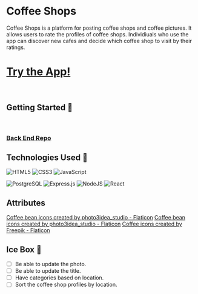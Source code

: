 <h1>Coffee Shops</h1>

<p>Coffee Shops is a platform for posting coffee shops and coffee pictures. It allows users to rate the profiles of coffee shops. Individiuals who use the app can discover new cafes and decide which coffee shop to visit by their ratings.</p>

<h1>
<a href="https://coffee-shop-tracker.netlify.app/" rel="nofollow">Try the App!</a>
</h1>

<br>
<h2>Getting Started 🚦</h2>
<br>

<h3>
<a href="https://github.com/izabela2279/coffee-shops-back-end" rel="nofollow">Back End Repo</a>
</h3>

<h2>Technologies Used 💾</h2>

![HTML5](https://img.shields.io/badge/html5-%23E34F26.svg?style=for-the-badge&logo=html5&logoColor=white)
![CSS3](https://img.shields.io/badge/css3-%231572B6.svg?style=for-the-badge&logo=css3&logoColor=white)
![JavaScript](https://img.shields.io/badge/javascript-%23323330.svg?style=for-the-badge&logo=javascript&logoColor=%23F7DF1E)

![PostgreSQL](https://img.shields.io/badge/PostgreSQL-%234ea94b.svg?style=for-the-badge&logo=mongodb&logoColor=white)
![Express.js](https://img.shields.io/badge/express.js-%23404d59.svg?style=for-the-badge&logo=express&logoColor=%2361DAFB)
![NodeJS](https://img.shields.io/badge/node.js-6DA55F?style=for-the-badge&logo=node.js&logoColor=white)
![React](https://img.shields.io/badge/React-20232A?style=for-the-badge&logo=react&logoColor=61DAFB)

<h2>Attributes</h2>

<a href="https://www.flaticon.com/free-icons/coffee-bean" title="coffee bean icons">Coffee bean icons created by photo3idea_studio - Flaticon</a>
<a href="https://www.flaticon.com/free-icons/coffee-bean" title="coffee bean icons">Coffee bean icons created by photo3idea_studio - Flaticon</a>
<a href="https://www.flaticon.com/free-icons/coffee" title="coffee icons">Coffee icons created by Freepik - Flaticon</a>

<h2>Ice Box 🧊</h2>

 - [ ] Be able to update the photo. 
 - [ ] Be able to update the title.
 - [ ] Have categories based on location.
 - [ ] Sort the coffee shop profiles by location.